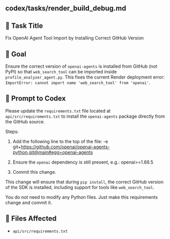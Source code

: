 ## codex/tasks/render_build_debug.md

## 📄 Task Title
Fix OpenAI Agent Tool Import by Installing Correct GitHub Version

## 🎯 Goal
Ensure the correct version of `openai-agents` is installed from GitHub (not PyPI) so that `web_search_tool` can be imported inside `profile_analyzer_agent.py`. This fixes the current Render deployment error:  
`ImportError: cannot import name 'web_search_tool' from 'openai'`.

## 🧠 Prompt to Codex

Please update the `requirements.txt` file located at `api/src/requirements.txt` to install the `openai-agents` package directly from the GitHub source.

Steps:
1. Add the following line to the top of the file:
-e git+https://github.com/openai/openai-agents-python.git@main#egg=openai-agents


2. Ensure the `openai` dependency is still present, e.g.:
openai>=1.66.5


3. Commit this change.

This change will ensure that during `pip install`, the correct GitHub version of the SDK is installed, including support for tools like `web_search_tool`.

You do not need to modify any Python files. Just make this requirements change and commit it.

## 📁 Files Affected
- `api/src/requirements.txt`